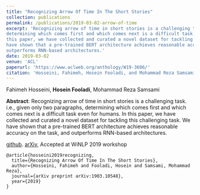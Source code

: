 ```yaml
---
title: "Recognizing Arrow Of Time In The Short Stories"
collection: publications
permalink: /publications/2019-03-02-arrow-of-time
excerpt: 'Recognizing arrow of time in short stories is a challenging task. i.e., given only two paragraphs,
determining which comes first and which comes next is a difficult task even for humans. In
this paper, we have collected and curated a novel dataset for tackling this challenging task. We
have shown that a pre-trained BERT architecture achieves reasonable accuracy on the task, and
outperforms RNN-based architectures.'
date: 2019-03-02
venue: 'ACL'
paperurl: 'https://www.aclweb.org/anthology/W19-3606/'
citation: 'Hosseini, Fahimeh, Hosein Fooladi, and Mohammad Reza Samsami. "Recognizing Arrow Of Time In The Short Stories." arXiv preprint arXiv:1903.10548 (2019).'
---
```

Fahimeh Hosseini, **Hosein Fooladi**, Mohammad Reza Samsami

**Abstract**: Recognizing arrow of time in short stories is a challenging task. i.e., given only two paragraphs,
determining which comes first and which comes next is a difficult task even for humans. In
this paper, we have collected and curated a novel dataset for tackling this challenging task. We
have shown that a pre-trained BERT architecture achieves reasonable accuracy on the task, and
outperforms RNN-based architectures.

[github](https://github.com/ShenakhtPajouh/transposition-data). [arXiv](https://arxiv.org/abs/1903.10548v1), Accepted at WiNLP 2019 workshop

```{bibtex}
@article{hosseini2019recognizing,
  title={Recognizing Arrow Of Time In The Short Stories},
  author={Hosseini, Fahimeh and Fooladi, Hosein and Samsami, Mohammad Reza},
  journal={arXiv preprint arXiv:1903.10548},
  year={2019}
}
```
